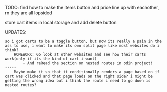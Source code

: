 

TODO:
    find how to make the items button and price line up with eachother, rn they are all lopsided

store cart items in local storage and add delete button


UPDATES:

    so i got carts to be a toggle button, but now its really a pain in the ass to use, i want to make its own split page like most websites do i think?
        HOMEWORK: Go look at other websites and see how their carts work(only if its the kind of cart i want)
            - And reRead the section on nested routes in odin project!
    -----
        Maybe make it so that it conditionally renders a page based on if cart was clicked and that page loads on the right side? i might be getting the wrong idea but i think the route i need to go down is nested routes? 